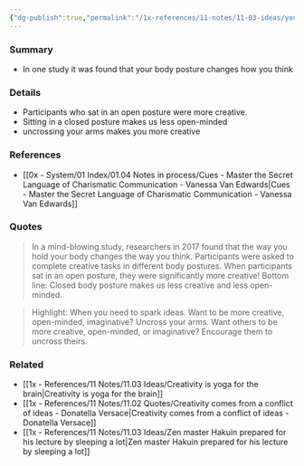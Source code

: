 ```yaml
---
{"dg-publish":true,"permalink":"/1x-references/11-notes/11-03-ideas/your-body-posture-changes-how-you-think/","title":"Your body posture changes how you think","created":"2024-08-18T12:00:23.076+03:00","updated":"2024-08-18T19:47:24.944+03:00"}
---
```



### Summary
- In one study it was found that your body posture changes how you think

### Details
- Participants who sat in an open posture were more creative.
- Sitting in a closed posture makes us less open-minded
- uncrossing your arms makes you more creative

### References
- [[0x - System/01 Index/01.04 Notes in process/Cues - Master the Secret Language of Charismatic Communication - Vanessa Van Edwards\|Cues - Master the Secret Language of Charismatic Communication - Vanessa Van Edwards]]

### Quotes
> In a mind-blowing study, researchers in 2017 found that the way you hold your body changes the way you think. Participants were asked to complete creative tasks in different body postures. When participants sat in an open posture, they were significantly more creative! Bottom line: Closed body posture makes us less creative and less open-minded.

> Highlight: When you need to spark ideas. Want to be more creative, open-minded, imaginative? Uncross your arms. Want others to be more creative, open-minded, or imaginative? Encourage them to uncross theirs.

### Related
- [[1x - References/11 Notes/11.03 Ideas/Creativity is yoga for the brain\|Creativity is yoga for the brain]]
- [[1x - References/11 Notes/11.02 Quotes/Creativity comes from a conflict of ideas - Donatella Versace\|Creativity comes from a conflict of ideas - Donatella Versace]]
- [[1x - References/11 Notes/11.03 Ideas/Zen master Hakuin prepared for his lecture by sleeping a lot\|Zen master Hakuin prepared for his lecture by sleeping a lot]]